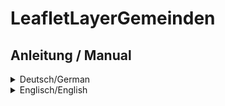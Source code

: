 # LeafletLayerGemeinden
## Anleitung / Manual
<details>
  <summary>Deutsch/German</summary>
 
Layer-Plugin für die JavaScript-Bibliothek Leaflet, welches es ermöglicht 
GeoJSON Grenzen von Gemeinden einzulesen und diese mit Namen auf der 
Karte anzuzeigen.

# Quickstart

## Voraussetzung sind zwei JavaScript-Datei. 

Zum einen ist dies eine Datei, die 
die Gemeindedaten in der Form 
```
var gemeinden = {
"type": "FeatureCollection",
"name": "Gemeinden",
"crs": { "type": "name", "properties": { "name": "urn:ogc:def:crs:OGC:1.3:CRS84" } },
"features": [
{ "type": "Feature", "properties": { ... },
...
```
enthält.  

Die zweite Datei ist die Datei `LeafletLayerGemeinden.js` diese Repositories.

## Binden Sie die JavaScript-Dateien in Ihre HTML-Seite ein:

```
...
<script src="Gemeinden.js"></script>
<script src="LeafletLayerGemeinden.js"></script>
...
```

## Initialisieren Sie das Plugin
Sie können das Plugin auf die standardmäßige Art und Weise in Leaflet initialisieren, 
indem Sie es einer Karteninstanz hinzufügen.
Um die Standardeinstellungen zur Karteninstanz hinzuzufügen, 
verwenden Sie den folgenden Javascript-Code.

```
...
<script>
    var map = L.map('mapid', {doubleClickZoom: false}).setView([52.3, 0.191838], 18);

    L.tileLayer('http://{s}.tile.osm.org/{z}/{x}/{y}.png')
    .addTo(map);

    L.leafletLayerGemeinden().addTo(map);
</script>
...
```

Wenn Sie das Plugin anpassen möchten, können Sie die folgenden Optionen verwenden
- `minZoomLabelVisible`
- `maxZoomLabelVisible`
- `weight`
- `limit_display`
- `property_name`

```
...
<script>
    var map = L.map('mapid', {doubleClickZoom: false}).setView([52.3, 0.191838], 18);

    L.tileLayer('http://{s}.tile.osm.org/{z}/{x}/{y}.png')
    .addTo(map);

    L.leafletLayerGemeinden({
        minZoomLabelVisible: 10,
        maxZoomLabelVisible: 15,
        weight: 2,
        limit_display: "1",
        property_name: "destatis.zip"
    }
    ).addTo(map);
</script>
...
```



# Options

Sie können eine Reihe von Optionen an das Plugin übergeben, um verschiedene Einstellungen zu steuern.

| Option        | Type         | Default      | Description   |
| ------------- |--------------|--------------|---------------|
| minZoomLabelVisible | number | 10 | Legt die niedrigste Zoomstufe fest, bei der die Titel angezeigt werden sollen. |
| maxZoomLabelVisible | number | 15 | Legt die höchste Zoomstufe fest, bei der die Titel angezeigt werden sollen. |
| weight | 2 | number | Position if the control | Strichbreite in Pixel. |
| limit_display | string | '0' | Beschränkt die Kartenansicht auf die angegebenen Grenzen, wenn "1" festgelegt ist. |
| property_name | string | 'GN' | Name der Eigenschaft (property) in der GeoJSON-Datei. |




</details>

<details>
  <summary>Englisch/English</summary>
Layer plug-in for the JavaScript library Leaflet, which makes it possible to read 
Borders of communities from a GeoJSON file and show these by name on the Map.

# Quickstart

## Voraussetzung sind zwei JavaScript-Datei. 
For one, this is a file that
contains the community data in the form
```
var gemeinden = {
"type": "FeatureCollection",
"name": "Gemeinden",
"crs": { "type": "name", "properties": { "name": "urn:ogc:def:crs:OGC:1.3:CRS84" } },
"features": [
{ "type": "Feature", "properties": { ... },
...
``` 
The second file ist the file `LeafletLayerGemeinden.js` from this repository.

## Include the JavaScript files in your HTML page:

```
...
<script src="Gemeinden.js"></script>
<script src="LeafletLayerGemeinden.js"></script>
...
```

3. Initialize the plugin
You can initialize the plugin in the standard Leaflet way adding it to a map instance. 
To add the basic to your map instance, use this Javascript code. 
Sie können das Plugin auf die standardmäßige Art und Weise in Leaflet initialisieren, 
indem Sie es einer Karteninstanz hinzufügen.
Um die Standardeinstellungen zur Karteninstanz hinzuzufügen, 
verwenden Sie diesen Javascript-Code.

```
...
<script>
    var map = L.map('mapid', {doubleClickZoom: false}).setView([52.3, 0.191838], 18);

    L.tileLayer('http://{s}.tile.osm.org/{z}/{x}/{y}.png')
    .addTo(map);

    L.leafletLayerGemeinden().addTo(map);
</script>
...
```

If you want to customize the plugin, you can use the options 
- `minZoomLabelVisible`
- `maxZoomLabelVisible`
- `weight`
- `limit_display`
- `property_name`

```
...
<script>
    var map = L.map('mapid', {doubleClickZoom: false}).setView([52.3, 0.191838], 18);

    L.tileLayer('http://{s}.tile.osm.org/{z}/{x}/{y}.png')
    .addTo(map);

    L.leafletLayerGemeinden({
        minZoomLabelVisible: 10,
        weight: 2,
        limit_display: "1",
        property_name: "destatis.zip"
    }
    ).addTo(map);
</script>
...
```



# Options

### Options
You can pass a number of options to the plugin to control various settings.

| Option        | Type         | Default      | Description   |
| ------------- |--------------|--------------|---------------|
| minZoomLabelVisible | number | 10 | Determines the lowest zoom level at which the titles are to be displayed. |
| maxZoomLabelVisible | number | 15 | Determines the hightest zoom level at which the titles are to be displayed. |
| weight | 2 | number | Position if the control | Stroke width in pixels. |
| limit_display | string | '0' | Restricts the map view to the given bounds if set to '1'|
| property_name | string | 'GN' | Name of the property in the GeoJSON file. |


</details>
